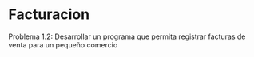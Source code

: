 # Facturacion
Problema 1.2: Desarrollar un programa que permita registrar facturas de venta para un pequeño comercio

